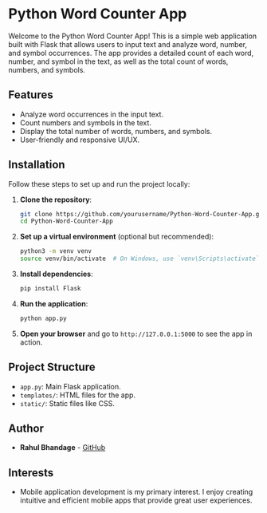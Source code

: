 # Python Word Counter App

Welcome to the Python Word Counter App! This is a simple web application built with Flask that allows users to input text and analyze word, number, and symbol occurrences. The app provides a detailed count of each word, number, and symbol in the text, as well as the total count of words, numbers, and symbols.

## Features

- Analyze word occurrences in the input text.
- Count numbers and symbols in the text.
- Display the total number of words, numbers, and symbols.
- User-friendly and responsive UI/UX.

## Installation

Follow these steps to set up and run the project locally:

1. **Clone the repository**:

    ```bash
    git clone https://github.com/yourusername/Python-Word-Counter-App.git
    cd Python-Word-Counter-App
    ```

2. **Set up a virtual environment** (optional but recommended):

    ```bash
    python3 -m venv venv
    source venv/bin/activate  # On Windows, use `venv\Scripts\activate`
    ```

3. **Install dependencies**:

    ```bash
    pip install Flask
    ```

4. **Run the application**:

    ```bash
    python app.py
    ```

5. **Open your browser** and go to `http://127.0.0.1:5000` to see the app in action.

## Project Structure

- `app.py`: Main Flask application.
- `templates/`: HTML files for the app.
- `static/`: Static files like CSS.

## Author

- **Rahul Bhandage** - [GitHub](https://github.com/Rahul-Bhandage)

## Interests

- Mobile application development is my primary interest. I enjoy creating intuitive and efficient mobile apps that provide great user experiences.

